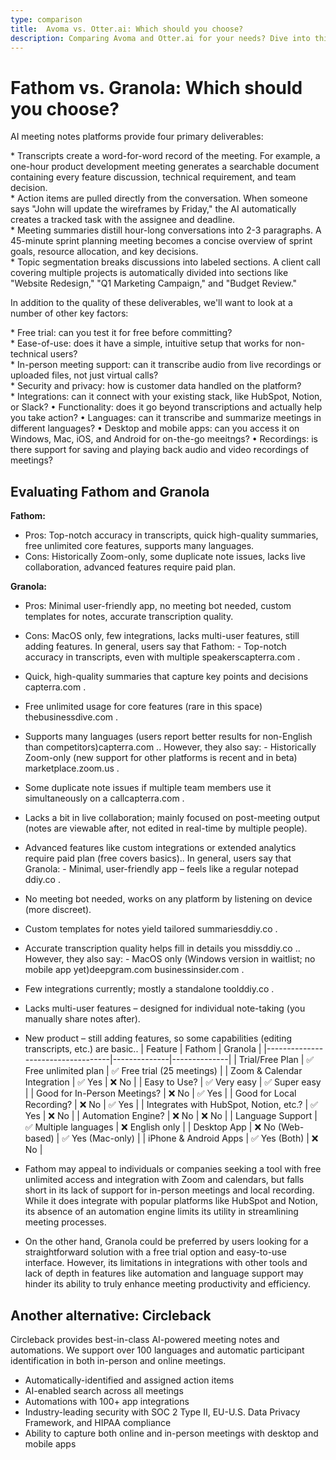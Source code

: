 ```yaml
---
type: comparison
title:  Avoma vs. Otter.ai: Which should you choose?
description: Comparing Avoma and Otter.ai for your needs? Dive into this article to evaluate both tools and discover an alternative, Circleback.
---
```


# Fathom vs. Granola: Which should you choose?
AI meeting notes platforms provide four primary deliverables:  
  
* Transcripts create a word-for-word record of the meeting. For example, a one-hour product development meeting generates a searchable document containing every feature discussion, technical requirement, and team decision.  
* Action items are pulled directly from the conversation. When someone says "John will update the wireframes by Friday," the AI automatically creates a tracked task with the assignee and deadline.  
* Meeting summaries distill hour-long conversations into 2-3 paragraphs. A 45-minute sprint planning meeting becomes a concise overview of sprint goals, resource allocation, and key decisions.  
* Topic segmentation breaks discussions into labeled sections. A client call covering multiple projects is automatically divided into sections like "Website Redesign," "Q1 Marketing Campaign," and "Budget Review."  
  
In addition to the quality of these deliverables, we'll want to look at a number of other key factors:  
  
* Free trial: can you test it for free before committing?  
* Ease-of-use: does it have a simple, intuitive setup that works for non-technical users?  
* In-person meeting support: can it transcribe audio from live recordings or uploaded files, not just virtual calls?  
* Security and privacy: how is customer data handled on the platform?  
* Integrations: can it connect with your existing stack, like HubSpot, Notion, or Slack?
• Functionality: does it go beyond transcriptions and actually help you take action?
• Languages: can it transcribe and summarize meetings in different languages?
• Desktop and mobile apps: can you access it on Windows, Mac, iOS, and Android for on-the-go meeitngs?
• Recordings: is there support for saving and playing back audio and video recordings of meetings?
## Evaluating Fathom and Granola
**Fathom:**
- Pros: Top-notch accuracy in transcripts, quick high-quality summaries, free unlimited core features, supports many languages.
- Cons: Historically Zoom-only, some duplicate note issues, lacks live collaboration, advanced features require paid plan.

**Granola:**
- Pros: Minimal user-friendly app, no meeting bot needed, custom templates for notes, accurate transcription quality.
- Cons: MacOS only, few integrations, lacks multi-user features, still adding features.
In general, users say that Fathom: - Top-notch accuracy in transcripts, even with multiple speakers​capterra.com
.
- Quick, high-quality summaries that capture key points and decisions​capterra.com
.
- Free unlimited usage for core features (rare in this space)​thebusinessdive.com
.
- Supports many languages (users report better results for non-English than competitors)​capterra.com
.. However, they also say: - Historically Zoom-only (new support for other platforms is recent and in beta)​marketplace.zoom.us
.
- Some duplicate note issues if multiple team members use it simultaneously on a call​capterra.com
.
- Lacks a bit in live collaboration; mainly focused on post-meeting output (notes are viewable after, not edited in real-time by multiple people).
- Advanced features like custom integrations or extended analytics require paid plan (free covers basics)..
In general, users say that Granola: - Minimal, user-friendly app – feels like a regular notepad​ddiy.co
.
- No meeting bot needed, works on any platform by listening on device (more discreet).
- Custom templates for notes yield tailored summaries​ddiy.co
.
- Accurate transcription quality helps fill in details you miss​ddiy.co
.. However, they also say: - MacOS only (Windows version in waitlist; no mobile app yet)​deepgram.com
​businessinsider.com
.
- Few integrations currently; mostly a standalone tool​ddiy.co
.
- Lacks multi-user features – designed for individual note-taking (you manually share notes after).
- New product – still adding features, so some capabilities (editing transcripts, etc.) are basic..
| Feature                           | Fathom       | Granola      |
|-----------------------------------|--------------|--------------|
| Trial/Free Plan                   | ✅ Free unlimited plan | ✅ Free trial (25 meetings) |
| Zoom & Calendar Integration       | ✅ Yes       | ❌ No        |
| Easy to Use?                      | ✅ Very easy | ✅ Super easy |
| Good for In-Person Meetings?      | ❌ No        | ✅ Yes       |
| Good for Local Recording?         | ❌ No        | ✅ Yes       |
| Integrates with HubSpot, Notion, etc.? | ✅ Yes | ❌ No        |
| Automation Engine?                | ❌ No        | ❌ No        |
| Language Support                  | ✅ Multiple languages | ❌ English only |
| Desktop App                       | ❌ No (Web-based) | ✅ Yes (Mac-only) |
| iPhone & Android Apps             | ✅ Yes (Both) | ❌ No        |
- Fathom may appeal to individuals or companies seeking a tool with free unlimited access and integration with Zoom and calendars, but falls short in its lack of support for in-person meetings and local recording. While it does integrate with popular platforms like HubSpot and Notion, its absence of an automation engine limits its utility in streamlining meeting processes.

- On the other hand, Granola could be preferred by users looking for a straightforward solution with a free trial option and easy-to-use interface. However, its limitations in integrations with other tools and lack of depth in features like automation and language support may hinder its ability to truly enhance meeting productivity and efficiency.
## Another alternative: Circleback
Circleback provides best-in-class AI-powered meeting notes and automations. We support over 100 languages and automatic participant identification in both in-person and online meetings.  
  
* Automatically-identified and assigned action items  
* AI-enabled search across all meetings  
* Automations with 100+ app integrations  
* Industry-leading security with SOC 2 Type II, EU-U.S. Data Privacy Framework, and HIPAA compliance  
* Ability to capture both online and in-person meetings with desktop and mobile apps  
